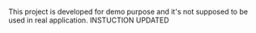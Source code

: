 This project is developed for demo purpose and it's not supposed to be used in real application.
INSTUCTION UPDATED
